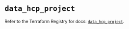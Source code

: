 # `data_hcp_project`

Refer to the Terraform Registry for docs: [`data_hcp_project`](https://registry.terraform.io/providers/hashicorp/hcp/0.81.0/docs/data-sources/project).
